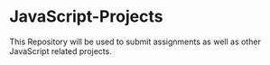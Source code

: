 # JavaScript-Projects
This Repository will be used to submit assignments as well as other JavaScript related projects.

